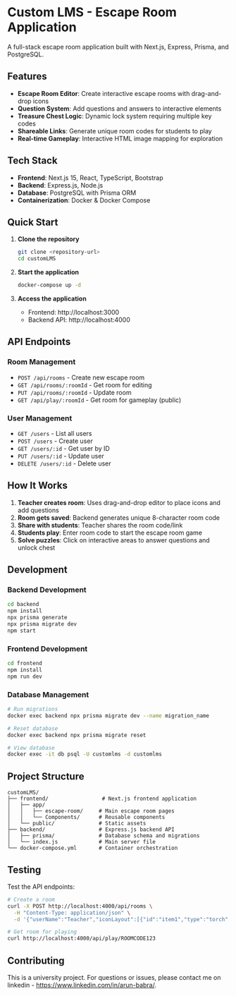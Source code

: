 # Custom LMS - Escape Room Application

A full-stack escape room application built with Next.js, Express, Prisma, and PostgreSQL.

## Features

- **Escape Room Editor**: Create interactive escape rooms with drag-and-drop icons
- **Question System**: Add questions and answers to interactive elements
- **Treasure Chest Logic**: Dynamic lock system requiring multiple key codes
- **Shareable Links**: Generate unique room codes for students to play
- **Real-time Gameplay**: Interactive HTML image mapping for exploration

## Tech Stack

- **Frontend**: Next.js 15, React, TypeScript, Bootstrap
- **Backend**: Express.js, Node.js
- **Database**: PostgreSQL with Prisma ORM
- **Containerization**: Docker & Docker Compose

## Quick Start

1. **Clone the repository**
   ```bash
   git clone <repository-url>
   cd customLMS
   ```

2. **Start the application**
   ```bash
   docker-compose up -d
   ```

3. **Access the application**
   - Frontend: http://localhost:3000
   - Backend API: http://localhost:4000

## API Endpoints

### Room Management
- `POST /api/rooms` - Create new escape room
- `GET /api/rooms/:roomId` - Get room for editing
- `PUT /api/rooms/:roomId` - Update room
- `GET /api/play/:roomId` - Get room for gameplay (public)

### User Management
- `GET /users` - List all users
- `POST /users` - Create user
- `GET /users/:id` - Get user by ID
- `PUT /users/:id` - Update user
- `DELETE /users/:id` - Delete user

## How It Works

1. **Teacher creates room**: Uses drag-and-drop editor to place icons and add questions
2. **Room gets saved**: Backend generates unique 8-character room code
3. **Share with students**: Teacher shares the room code/link
4. **Students play**: Enter room code to start the escape room game
5. **Solve puzzles**: Click on interactive areas to answer questions and unlock chest

## Development

### Backend Development
```bash
cd backend
npm install
npx prisma generate
npx prisma migrate dev
npm start
```

### Frontend Development
```bash
cd frontend
npm install
npm run dev
```

### Database Management
```bash
# Run migrations
docker exec backend npx prisma migrate dev --name migration_name

# Reset database
docker exec backend npx prisma migrate reset

# View database
docker exec -it db psql -U customlms -d customlms
```

## Project Structure

```
customLMS/
├── frontend/                 # Next.js frontend application
│   ├── app/
│   │   ├── escape-room/     # Main escape room pages
│   │   └── Components/      # Reusable components
│   └── public/              # Static assets
├── backend/                 # Express.js backend API
│   ├── prisma/              # Database schema and migrations
│   └── index.js             # Main server file
└── docker-compose.yml       # Container orchestration
```

## Testing

Test the API endpoints:

```bash
# Create a room
curl -X POST http://localhost:4000/api/rooms \
  -H "Content-Type: application/json" \
  -d '{"userName":"Teacher","iconLayout":[{"id":"item1","type":"torch","x":20,"y":30}],"questions":[{"itemId":"item1","question":"What burns?","expectedAnswers":["fire"]}]}'

# Get room for playing
curl http://localhost:4000/api/play/ROOMCODE123
```

## Contributing

This is a university project. For questions or issues, please contact me on linkedin - https://www.linkedin.com/in/arun-babra/.
